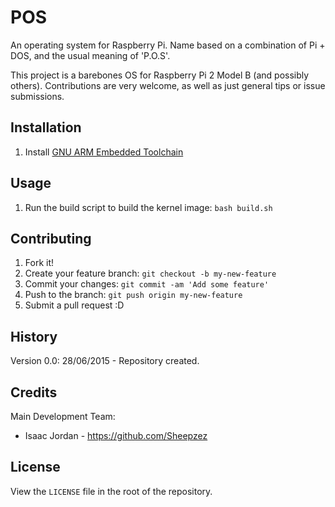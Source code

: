 # POS
An operating system for Raspberry Pi. Name based on a combination of Pi + DOS, and the usual meaning of 'P.O.S'.

This project is a barebones OS for Raspberry Pi 2 Model B (and possibly others). Contributions are very welcome, as well as just general tips or issue submissions.

## Installation

1. Install [GNU ARM Embedded Toolchain](https://launchpad.net/~terry.guo/+archive/ubuntu/gcc-arm-embedded)

## Usage

1. Run the build script to build the kernel image: `bash build.sh`

## Contributing

1. Fork it!
2. Create your feature branch: `git checkout -b my-new-feature`
3. Commit your changes: `git commit -am 'Add some feature'`
4. Push to the branch: `git push origin my-new-feature`
5. Submit a pull request :D

## History

Version 0.0: 28/06/2015 - Repository created.

## Credits

Main Development Team:
- Isaac Jordan - https://github.com/Sheepzez

## License

View the `LICENSE` file in the root of the repository.
